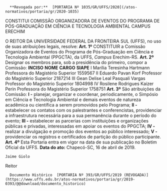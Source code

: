       **Revogada por:**  [PORTARIA Nº 1035/GR/UFFS/2020](/atos-normativos/portaria/gr/2020-1035) 

   CONSTITUI COMISSÃO ORGANIZADORA DE EVENTOS DO PROGRAMA DE PÓS-GRADUAÇÃO EM CIÊNCIA E TECNOLOGIA AMBIENTAL CAMPUS ERECHIM  

 O REITOR DA UNIVERSIDADE FEDERAL DA FRONTEIRA SUL (UFFS), no uso de suas atribuições legais, resolve:   **Art. 1º**  CONSTITUIR a Comissão Organizadora de Eventos do Programa de Pós-Graduação em Ciência e Tecnologia Ambiental (PPGCTA), da UFFS, *Campus*  Erechim-RS.   **Art. 2º**  Designar os membros para, sob a presidência do primeiro, compor a Comissão:     **INCISO**   **NOME**   **CARGO**   **SIAPE**     I   Marília Teresinha Hartmann   Professora do Magistério Superior   1559567     II   Eduardo Pavan Korf   Professor do Magistério Superior   2187214     III   Gean Delise Leal Pasquali Vargas   Professor do Magistério Superior   1804998     IV   Rosilene Rodrigues Kaizer Perin   Professora do Magistério Superior   1758751       **Art. 3º**  São atribuições da Comissão: **I -**  planejar, organizar e coordenar, periodicamente, o Simpósio em Ciência e Tecnologia Ambiental e demais eventos de natureza acadêmica ou científica a serem promovidos pelo Programa; **II -**  estabelecer os contatos com os palestrantes e conferencistas, providenciar a infraestrutura necessária para a sua permanência durante o período do evento; **III -**  estabelecer as parcerias com instituições e organizações públicas e privadas, interessadas em apoiar os eventos do PPGCTA; **IV -**  realizar a divulgação e promoção dos eventos ao público interessado; **V -**  providenciar os registros e certificados de partição do público participante.   **Art. 4º**  Esta Portaria entra em vigor na data de sua publicação no Boletim Oficial da UFFS.        **Data do ato:** Chapecó-SC, 16 de abril de 2019.   
 

    Jaime Giolo   
 Reitor 

      Documento Histórico  [PORTARIA Nº 393/GR/UFFS/2019 (REVOGADA)](https://www.uffs.edu.br/atos-normativos/portaria/gr/2019-0393/@@download/documento_historico)     
      